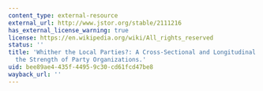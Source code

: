 ```yaml
---
content_type: external-resource
external_url: http://www.jstor.org/stable/2111216
has_external_license_warning: true
license: https://en.wikipedia.org/wiki/All_rights_reserved
status: ''
title: 'Whither the Local Parties?: A Cross-Sectional and Longitudinal Analysis of
  the Strength of Party Organizations.'
uid: bee89ae4-435f-4495-9c30-cd61fcd47be8
wayback_url: ''
---
```

